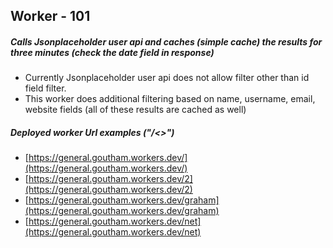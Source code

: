## Worker - 101
##### Calls Jsonplaceholder user api and caches (simple cache) the results for three minutes (check the date field in response)

- Currently Jsonplaceholder user api does not allow filter other than id field filter.
- This worker does additional filtering based on name, username, email, website fields (all of these results are cached as well)

##### Deployed worker Url examples ("/<<filter>>")
- [https://general.goutham.workers.dev/](https://general.goutham.workers.dev/)
- [https://general.goutham.workers.dev/2](https://general.goutham.workers.dev/2)
- [https://general.goutham.workers.dev/graham](https://general.goutham.workers.dev/graham)
- [https://general.goutham.workers.dev/net](https://general.goutham.workers.dev/net)